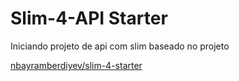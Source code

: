 # Slim-4-API Starter

Iniciando projeto de api com slim baseado no projeto

[nbayramberdiyev/slim-4-starter](https://github.com/nbayramberdiyev/slim-4-starter)
